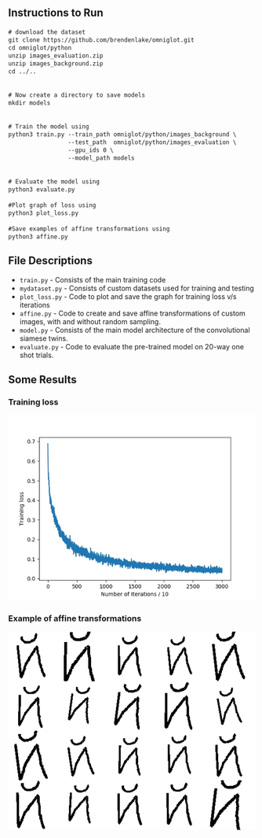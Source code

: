 ## Instructions to Run
```
# download the dataset
git clone https://github.com/brendenlake/omniglot.git
cd omniglot/python
unzip images_evaluation.zip
unzip images_background.zip
cd ../..


# Now create a directory to save models
mkdir models


# Train the model using
python3 train.py --train_path omniglot/python/images_background \
                 --test_path  omniglot/python/images_evaluation \
                 --gpu_ids 0 \
                 --model_path models


# Evaluate the model using
python3 evaluate.py

#Plot graph of loss using
python3 plot_loss.py

#Save examples of affine transformations using
python3 affine.py
```

## File Descriptions
- `train.py` - Consists of the main training code
- `mydataset.py` - Consists of custom datasets used for training and testing
- `plot_loss.py` - Code to plot and save the graph for training loss v/s iterations
- `affine.py` - Code to create and save affine transformations of custom images, with and without random sampling.
- `model.py` - Consists of the main model architecture of the convolutional siamese twins.
- `evaluate.py` - Code to evaluate the pre-trained model on 20-way one shot trials.

## Some Results

### Training loss
<img src = "./Training_Loss.jpg">

### Example of affine transformations
<img src = "./AFFINE_Cyrillic_0228_06.png">
